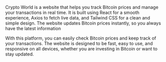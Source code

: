 Crypto World is a website that helps you track Bitcoin prices and manage your transactions in real time. It is built using React for a smooth experience, Axios to fetch live data, and Tailwind CSS for a clean and simple design. The website updates Bitcoin prices instantly, so you always have the latest information

With this platform, you can easily check Bitcoin prices and keep track of your transactions. The website is designed to be fast, easy to use, and responsive on all devices, whether you are investing in Bitcoin or want to stay updated.
